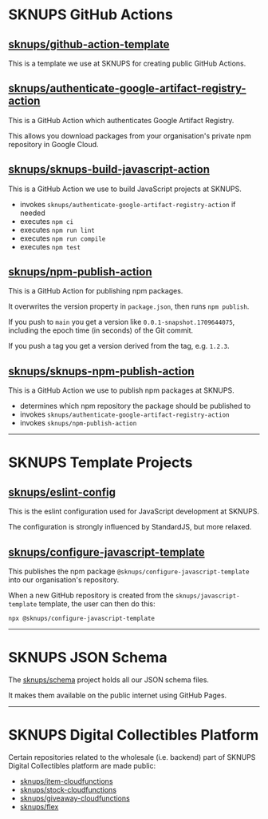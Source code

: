 # SKNUPS GitHub Actions

## [sknups/github-action-template](https://github.com/sknups/github-action-template)

This is a template we use at SKNUPS for creating public GitHub Actions.

## [sknups/authenticate-google-artifact-registry-action](https://github.com/sknups/authenticate-google-artifact-registry-action)

This is a GitHub Action which authenticates Google Artifact Registry.

This allows you download packages from your organisation's private npm repository in Google Cloud.

## [sknups/sknups-build-javascript-action](https://github.com/sknups/sknups-build-javascript-action)

This is a GitHub Action we use to build JavaScript projects at SKNUPS.

- invokes `sknups/authenticate-google-artifact-registry-action` if needed
- executes `npm ci`
- executes `npm run lint`
- executes `npm run compile`
- executes `npm test`

## [sknups/npm-publish-action](https://github.com/sknups/npm-publish-action)

This is a GitHub Action for publishing npm packages.

It overwrites the version property in `package.json`, then runs `npm publish`.

If you push to `main` you get a version like `0.0.1-snapshot.1709644075`, including the epoch time (in seconds) of the Git commit.

If you push a tag you get a version derived from the tag, e.g. `1.2.3`.


## [sknups/sknups-npm-publish-action](https://github.com/sknups/sknups-npm-publish-action)

This is a GitHub Action we use to publish npm packages at SKNUPS.

- determines which npm repository the package should be published to
- invokes `sknups/authenticate-google-artifact-registry-action`
- invokes `sknups/npm-publish-action`

---

# SKNUPS Template Projects

## [sknups/eslint-config](https://github.com/sknups/eslint-config)

This is the eslint configuration used for JavaScript development at SKNUPS.

The configuration is strongly influenced by StandardJS, but more relaxed.

## [sknups/configure-javascript-template](https://github.com/sknups/configure-javascript-template)

This publishes the npm package `@sknups/configure-javascript-template` into our organisation's repository.

When a new GitHub repository is created from the `sknups/javascript-template` template, the user can then do this:

```
npx @sknups/configure-javascript-template
```

---

# SKNUPS JSON Schema

The [sknups/schema](https://github.com/sknups/schema) project holds all our JSON schema files.

It makes them available on the public internet using GitHub Pages.

---

# SKNUPS Digital Collectibles Platform

Certain repositories related to the wholesale (i.e. backend) part of SKNUPS Digital Collectibles platform are made public:

- [sknups/item-cloudfunctions](https://github.com/sknups/item-cloudfunctions)
- [sknups/stock-cloudfunctions](https://github.com/sknups/stock-cloudfunctions)
- [sknups/giveaway-cloudfunctions](https://github.com/sknups/giveaway-cloudfunctions)
- [sknups/flex](https://github.com/sknups/flex)
